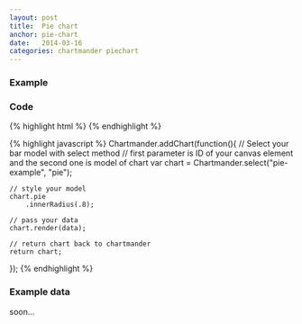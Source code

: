 ```yaml
---
layout: post
title:  Pie chart
anchor: pie-chart
date:   2014-03-16
categories: chartmander piechart
---
```


### Example
<canvas id="pie-example" width="300" height="300"></canvas>

### Code
{% highlight html %}
<canvas id="pie-example" width="300" height="300"></canvas>
{% endhighlight %}

{% highlight javascript %}
Chartmander.addChart(function(){
	// Select your bar model with select method
	// first parameter is ID of your canvas element and the second one is model of chart
	var chart = Chartmander.select("pie-example", "pie");

	// style your model
	chart.pie
		.innerRadius(.8);
	
	// pass your data
	chart.render(data);
	
	// return chart back to chartmander
	return chart;
});
{% endhighlight %}

### Example data
soon...